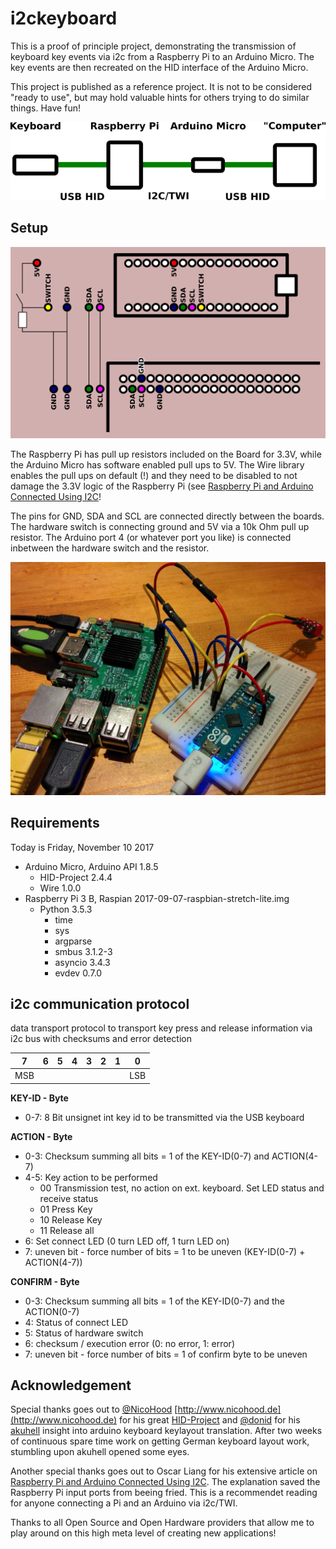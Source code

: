 # i2ckeyboard

This is a proof of principle project, demonstrating the transmission of keyboard
key events via i2c from a Raspberry Pi to an Arduino Micro. The key events are
then recreated on the HID interface of the Arduino Micro.

This project is published as a reference project. It is not to be considered
"ready to use", but may hold valuable hints for others trying to do similar
things. Have fun!

![Usecase Diagramm](img/usecase-sheme.png)


## Setup

![Connection Diagramm](img/connection-diagramm.png)

The Raspberry Pi has pull up resistors included on the Board for 3.3V, while the Arduino Micro has software enabled pull ups to 5V. The Wire library enables the pull ups on default (!) and they need to be disabled to not damage the 3.3V logic of the Raspberry Pi (see [Raspberry Pi and Arduino Connected Using I2C](https://oscarliang.com/raspberry-pi-arduino-connected-i2c/)!

The pins for GND, SDA and SCL are connected directly between the boards. The hardware switch is connecting ground and 5V via a 10k Ohm pull up resistor. The Arduino port 4 (or whatever port you like) is connected inbetween the hardware switch and the resistor.

![Breadboard setup of Raspberry Pi and Arduino Micro](/img/i2ckeyboard-setup.jpg)

## Requirements

Today is Friday, November 10 2017

* Arduino Micro, Arduino API 1.8.5
  * HID-Project 2.4.4
  * Wire 1.0.0
* Raspberry Pi 3 B, Raspian 2017-09-07-raspbian-stretch-lite.img
  * Python 3.5.3
    * time
    * sys
    * argparse
    * smbus 3.1.2-3
    * asyncio 3.4.3
    * evdev 0.7.0

## i2c communication protocol

data transport protocol to transport key press and release information via i2c
bus with checksums and error detection

7|6|5|4|3|2|1|0
-|-|-|-|-|-|-|-
MSB|||||||LSB

__KEY-ID - Byte__
* 0-7: 8 Bit unsignet int key id to be transmitted via the USB keyboard
  
__ACTION - Byte__
* 0-3: Checksum summing all bits = 1 of the KEY-ID(0-7) and ACTION(4-7)
* 4-5: Key action to be performed
  * 00  Transmission test, no action on ext. keyboard. Set LED status and receive status
  * 01  Press Key
  * 10  Release Key
  * 11  Release all
* 6: Set connect LED (0 turn LED off, 1 turn LED on)
* 7: uneven bit - force number of bits = 1 to be uneven (KEY-ID(0-7) + ACTION(4-7))
    
__CONFIRM - Byte__
* 0-3: Checksum summing all bits = 1 of the KEY-ID(0-7) and the ACTION(0-7)
* 4: Status of connect LED
* 5: Status of hardware switch
* 6: checksum / execution error (0: no error, 1: error)
* 7: uneven bit - force number of bits = 1 of confirm byte to be uneven

## Acknowledgement

Special thanks goes out to [@NicoHood](https://github.com/NicoHood)
[http://www.nicohood.de](http://www.nicohood.de) for his great
[HID-Project](https://github.com/NicoHood/HID) and
[@donid](https://github.com/donid) for his
[akuhell](https://github.com/donid/akuhell) insight into arduino keyboard
keylayout translation. After two weeks of continuous spare time work on getting
German keyboard layout work, stumbling upon akuhell opened some eyes.

Another special thanks goes out to Oscar Liang for his extensive article on
[Raspberry Pi and Arduino Connected Using
I2C](https://oscarliang.com/raspberry-pi-arduino-connected-i2c/). The
explanation saved the Raspberry Pi input ports from beeing fried. This is a
recommendet reading for anyone connecting a Pi and an Arduino via i2c/TWI.

Thanks to all Open Source and Open Hardware providers that allow me to play 
around on this high meta level of creating new applications!

